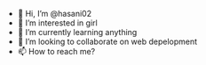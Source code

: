 - 👋 Hi, I’m @hasani02
- 👀 I’m interested in girl
- 🌱 I’m currently learning anything
- 💞️ I’m looking to collaborate on web depelopment
- 📫 How to reach me?

<!---
hasani02/hasani02 is a ✨ special ✨ repository because its `README.md` (this file) appears on your GitHub profile.
You can click the Preview link to take a look at your changes.
--->
